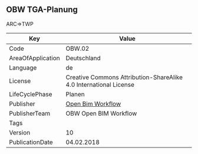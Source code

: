 ## OBW TGA-Planung
ARC=>TWP

Key | Value |
--|--|
Code | OBW.02 |  
AreaOfApplication | Deutschland |  
Language | de |  
License | Creative Commons Attribution-ShareAlike 4.0 International License |  
LifeCyclePhase | Planen |  
Publisher | [Open Bim Workflow]() |  
PublisherTeam | OBW Open BIM Workflow |  
Tags |  |  
Version | 10 |  
PublicationDate | 04.02.2018 |  
